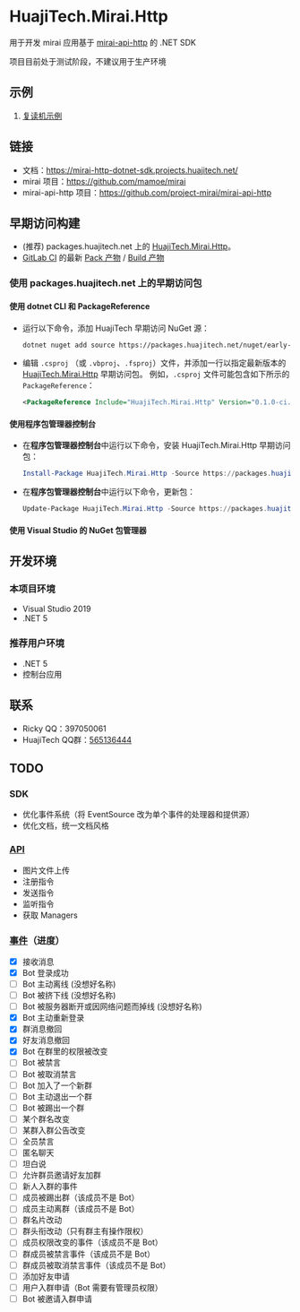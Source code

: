 # HuajiTech.Mirai.Http

用于开发 mirai 应用基于 [mirai-api-http](https://github.com/project-mirai/mirai-api-http) 的 .NET SDK

项目目前处于测试阶段，不建议用于生产环境

## 示例

1. [复读机示例](http://gitlab.huajitech.net/huajitech/mirai-http-dotnet-sdk/snippets/2)

## 链接

- 文档：https://mirai-http-dotnet-sdk.projects.huajitech.net/
- mirai 项目：https://github.com/mamoe/mirai
- mirai-api-http 项目：https://github.com/project-mirai/mirai-api-http

## 早期访问构建

- (推荐) packages.huajitech.net 上的 [HuajiTech.Mirai.Http](https://packages.huajitech.net/feeds/early-access-nuget/HuajiTech.Mirai.Http/versions)。
- [GitLab CI](https://gitlab.huajitech.net/huajitech/mirai-http-dotnet-sdk/-/pipelines) 的最新 [Pack 产物](https://gitlab.huajitech.net/huajitech/mirai-http-dotnet-sdk/-/jobs/artifacts/master/download?job=pack) / [Build 产物](https://gitlab.huajitech.net/huajitech/mirai-http-dotnet-sdk/-/jobs/artifacts/master/download?job=build)

### 使用 packages.huajitech.net 上的早期访问包

#### 使用 dotnet CLI 和 PackageReference

- 运行以下命令，添加 HuajiTech 早期访问 NuGet 源：

  ```bash
  dotnet nuget add source https://packages.huajitech.net/nuget/early-access-nuget/v3/index.json --name huajitech-early-access
  ```

- 编辑 `.csproj` （或 `.vbproj`、`.fsproj`）文件，并添加一行以指定最新版本的 [HuajiTech.Mirai.Http](https://packages.huajitech.net/feeds/early-access-nuget/HuajiTech.Mirai.Http/versions) 早期访问包。
  例如，`.csproj` 文件可能包含如下所示的 `PackageReference`：

  ```xml
  <PackageReference Include="HuajiTech.Mirai.Http" Version="0.1.0-ci.233" />
  ```

#### 使用程序包管理器控制台

- 在**程序包管理器控制台**中运行以下命令，安装 HuajiTech.Mirai.Http 早期访问包：

  ```powershell
  Install-Package HuajiTech.Mirai.Http -Source https://packages.huajitech.net/nuget/early-access-nuget/v3/index.json
  ```

- 在**程序包管理器控制台**中运行以下命令，更新包：

  ```powershell
  Update-Package HuajiTech.Mirai.Http -Source https://packages.huajitech.net/nuget/early-access-nuget/v3/index.json
  ```


#### 使用 Visual Studio 的 NuGet 包管理器

## 开发环境

### 本项目环境

- Visual Studio 2019
- .NET 5

### 推荐用户环境

- .NET 5
- 控制台应用

## 联系

- Ricky QQ：397050061
- HuajiTech QQ群：[565136444](https://jq.qq.com/?_wv=1027&k=UNTnWwHd)

## TODO

### SDK

- 优化事件系统（将 EventSource 改为单个事件的处理器和提供源）
- 优化文档，统一文档风格

### [API](https://github.com/project-mirai/mirai-api-http/blob/master/docs/API.md)

- 图片文件上传
- 注册指令
- 发送指令
- 监听指令
- 获取 Managers

### [事件](https://github.com/project-mirai/mirai-api-http/blob/master/docs/EventType.md)（进度）
- [x] 接收消息
- [x] Bot 登录成功
- [ ] Bot 主动离线 (没想好名称)
- [ ] Bot 被挤下线 (没想好名称)
- [ ] Bot 被服务器断开或因网络问题而掉线 (没想好名称)
- [x] Bot 主动重新登录
- [x] 群消息撤回
- [x] 好友消息撤回
- [x] Bot 在群里的权限被改变
- [ ] Bot 被禁言
- [ ] Bot 被取消禁言
- [ ] Bot 加入了一个新群
- [ ] Bot 主动退出一个群
- [ ] Bot 被踢出一个群
- [ ] 某个群名改变
- [ ] 某群入群公告改变
- [ ] 全员禁言
- [ ] 匿名聊天
- [ ] 坦白说
- [ ] 允许群员邀请好友加群
- [ ] 新人入群的事件
- [ ] 成员被踢出群（该成员不是 Bot）
- [ ] 成员主动离群（该成员不是 Bot）
- [ ] 群名片改动
- [ ] 群头衔改动（只有群主有操作限权）
- [ ] 成员权限改变的事件（该成员不是 Bot）
- [ ] 群成员被禁言事件（该成员不是 Bot）
- [ ] 群成员被取消禁言事件（该成员不是 Bot）
- [ ] 添加好友申请
- [ ] 用户入群申请（Bot 需要有管理员权限）
- [ ] Bot 被邀请入群申请
